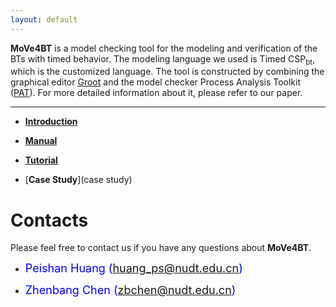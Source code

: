 ```yaml
---
layout: default
---
```


**MoVe4BT** is a model checking tool for the modeling and verification of the BTs with timed behavior. 
The modeling language we used is Timed CSP<sub>bt</sub>, which is the customized language. 
The tool is constructed by combining the graphical editor [Groot](https://github.com/BehaviorTree/Groot) and the model checker Process Analysis Toolkit ([PAT](https://pat.comp.nus.edu.sg/?page_id=2611)). 
For more detailed information about it, please refer to our paper.
* * *

*   [**Introduction**](introduction)

*   [**Manual**](manual)

*   [**Tutorial**](tutorial)

*   [**Case Study**](case study)





# [](#header-1)**Contacts**

Please feel free to contact us if you have any questions about **MoVe4BT**.

*   <font color="#0000FF" size="4">Peishan Huang (huang_ps@nudt.edu.cn)</font>

*   <font color="#0000FF" size="4"> Zhenbang Chen (zbchen@nudt.edu.cn)</font>
